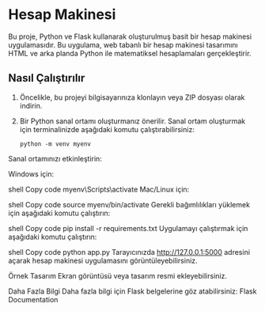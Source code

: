 # Hesap Makinesi

Bu proje, Python ve Flask kullanarak oluşturulmuş basit bir hesap makinesi uygulamasıdır. Bu uygulama, web tabanlı bir hesap makinesi tasarımını HTML ve arka planda Python ile matematiksel hesaplamaları gerçekleştirir.

## Nasıl Çalıştırılır

1. Öncelikle, bu projeyi bilgisayarınıza klonlayın veya ZIP dosyası olarak indirin.

2. Bir Python sanal ortamı oluşturmanız önerilir. Sanal ortam oluşturmak için terminalinizde aşağıdaki komutu çalıştırabilirsiniz:

   ```shell
   python -m venv myenv
Sanal ortamınızı etkinleştirin:

Windows için:

shell
Copy code
myenv\Scripts\activate
Mac/Linux için:

shell
Copy code
source myenv/bin/activate
Gerekli bağımlılıkları yüklemek için aşağıdaki komutu çalıştırın:

shell
Copy code
pip install -r requirements.txt
Uygulamayı çalıştırmak için aşağıdaki komutu çalıştırın:

shell
Copy code
python app.py
Tarayıcınızda http://127.0.0.1:5000 adresini açarak hesap makinesi uygulamasını görüntüleyebilirsiniz.

Örnek Tasarım
Ekran görüntüsü veya tasarım resmi ekleyebilirsiniz.

Daha Fazla Bilgi
Daha fazla bilgi için Flask belgelerine göz atabilirsiniz: Flask Documentation
